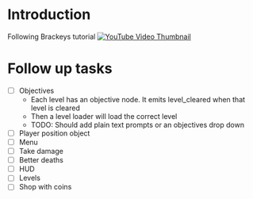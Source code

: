 # Introduction

Following Brackeys tutorial
[![YouTube Video Thumbnail](https://img.youtube.com/vi/LOhfqjmasi0/0.jpg)](https://www.youtube.com/watch?v=LOhfqjmasi0)

# Follow up tasks
- [ ] Objectives
    - Each level has an objective node. It emits level_cleared when that level is cleared
    - Then a level loader will load the correct level
    - TODO: Should add plain text prompts or an objectives drop down
- [ ] Player position object
- [ ] Menu
- [ ] Take damage
- [ ] Better deaths
- [ ] HUD
- [ ] Levels
- [ ] Shop with coins
